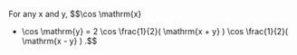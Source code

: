 For any x and y, $$\cos \mathrm{x}
 + \cos \mathrm{y}
 = 2 \cos \frac{1}{2}( \mathrm{x + y} ) \cos \frac{1}{2}( \mathrm{x - y} ) .$$
